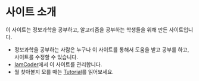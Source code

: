 # 사이트 소개

이 사이트는 정보과학을 공부하고, 알고리즘을 공부하는 학생들을 위해 만든 사이트입니다.   

* 정보과학을 공부하는 사람은 누구나 이 사이트를 통해서 도움을 받고 공부를 하고, 사이트를 수정할 수 있습니다.
* [IamCoder](./iamcoder.md)에서 이 사이트를 관리합니다.
* 뭘 찾아볼지 모를 때는 [Tutorial](./tutorial.md)를 읽어보세요.

